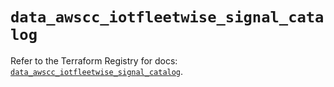 # `data_awscc_iotfleetwise_signal_catalog`

Refer to the Terraform Registry for docs: [`data_awscc_iotfleetwise_signal_catalog`](https://registry.terraform.io/providers/hashicorp/awscc/0.70.0/docs/data-sources/iotfleetwise_signal_catalog).
